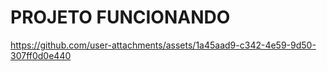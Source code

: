 # PROJETO FUNCIONANDO

https://github.com/user-attachments/assets/1a45aad9-c342-4e59-9d50-307ff0d0e440

